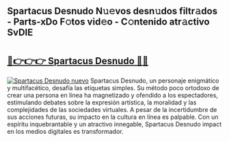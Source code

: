 ## Spartacus Desnudo N𝚞𝚎vos desn𝚞dos filtr𝚊dos - Parts-xDo F𝚘tos vid𝚎o - C𝚘ntenido atr𝚊ctivo SvDIE

# <h2><a href="http://mbaypa.tromn.icu/?c=Spartacus+Desnudo">🔗👉👉👉 Spartacus Desnudo 🔗🔗</a></h2>

[![Spartacus Desnudo nuevo](https://i.imgur.com/pEAQMta.gif)](http://mbaypa.tromn.icu/?c=Spartacus+Desnudo)
Spartacus Desnudo, un personaje enigmático y multifacético, desafía las etiquetas simples. Su método poco ortodoxo de crear una persona en línea ha magnetizado y ofendido a los espectadores, estimulando debates sobre la expresión artística, la moralidad y las complejidades de las sociedades virtuales. A pesar de la incertidumbre de sus acciones futuras, su impacto en la cultura en línea es palpable. Con un espíritu inquebrantable y un atractivo innegable, Spartacus Desnudo impact en los medios digitales es transformador.
